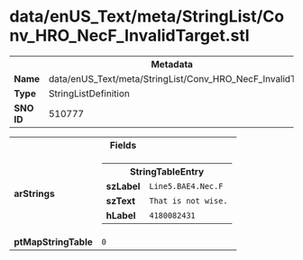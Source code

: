 <h1>data/enUS_Text/meta/StringList/Conv_HRO_NecF_InvalidTarget.stl</h1><table><tr><th colspan="100%">Metadata</th></tr><tr><td><b>Name</b></td><td>data/enUS_Text/meta/StringList/Conv_HRO_NecF_InvalidTarget.stl</td></tr><tr><td><b>Type</b></td><td>StringListDefinition</td></tr><tr><td><b>SNO ID</b></td><td>510777</td></tr></table>

<table><tr><th colspan="100%">Fields</th></tr><tr><td><b>arStrings</b></td><td><table><tr><th colspan="100%">StringTableEntry</th></tr><tr><td><b>szLabel</b></td><td><code>Line5.BAE4.Nec.F</code></td></tr><tr><td><b>szText</b></td><td><code>That is not wise.</code></td></tr><tr><td><b>hLabel</b></td><td><code>4180082431</code></td></tr></table>


</td></tr><tr><td><b>ptMapStringTable</b></td><td><code>0</code></td></tr></table>

